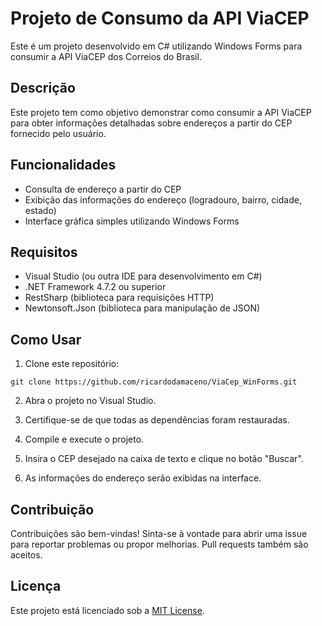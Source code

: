 # Projeto de Consumo da API ViaCEP

Este é um projeto desenvolvido em C# utilizando Windows Forms para consumir a API ViaCEP dos Correios do Brasil.

## Descrição

Este projeto tem como objetivo demonstrar como consumir a API ViaCEP para obter informações detalhadas sobre endereços a partir do CEP fornecido pelo usuário.

## Funcionalidades

- Consulta de endereço a partir do CEP
- Exibição das informações do endereço (logradouro, bairro, cidade, estado)
- Interface gráfica simples utilizando Windows Forms

## Requisitos

- Visual Studio (ou outra IDE para desenvolvimento em C#)
- .NET Framework 4.7.2 ou superior
- RestSharp (biblioteca para requisições HTTP)
- Newtonsoft.Json (biblioteca para manipulação de JSON)

## Como Usar

1. Clone este repositório:

```
git clone https://github.com/ricardodamaceno/ViaCep_WinForms.git
```

2. Abra o projeto no Visual Studio.

3. Certifique-se de que todas as dependências foram restauradas.

4. Compile e execute o projeto.

5. Insira o CEP desejado na caixa de texto e clique no botão "Buscar".

6. As informações do endereço serão exibidas na interface.

## Contribuição

Contribuições são bem-vindas! Sinta-se à vontade para abrir uma issue para reportar problemas ou propor melhorias. Pull requests também são aceitos.

## Licença

Este projeto está licenciado sob a [MIT License](LICENSE).
